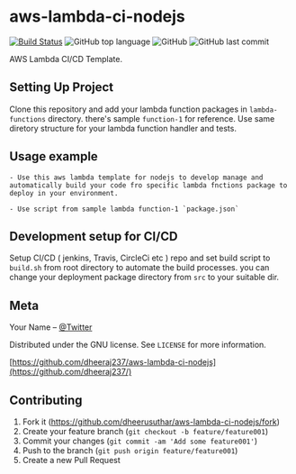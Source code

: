 # aws-lambda-ci-nodejs

[![Build Status](https://travis-ci.com/dheeraj237/aws-lambda-ci-nodejs.svg?branch=master)](https://travis-ci.com/dheeraj237/aws-lambda-ci-nodejs)
![GitHub top language](https://img.shields.io/github/languages/top/dheeraj237/aws-lambda-ci-nodejs)
![GitHub](https://img.shields.io/github/license/dheeraj237/aws-lambda-ci-nodejs)
![GitHub last commit](https://img.shields.io/github/last-commit/dheeraj237/aws-lambda-ci-nodejs)

AWS Lambda CI/CD Template.

## Setting Up Project

Clone this repository and add your lambda function packages in `lambda-functions` directory. there's sample `function-1` for reference.
Use same diretory structure for your lambda function handler and tests.


## Usage example

    - Use this aws lambda template for nodejs to develop manage and automatically build your code fro specific lambda fnctions package to deploy in your environment.

    - Use script from sample lambda function-1 `package.json`


## Development setup for CI/CD

Setup CI/CD ( jenkins, Travis, CircleCi etc ) repo and set build script to `build.sh` from root directory to automate the build processes. you can change your deployment package directory from `src` to your suitable dir.

## Meta

Your Name – [@Twitter](https://twitter.com/dheeru237)

Distributed under the GNU license. See ``LICENSE`` for more information.

[https://github.com/dheeraj237/aws-lambda-ci-nodejs](https://github.com/dheeraj237/)

## Contributing

1. Fork it (<https://github.com/dheerusuthar/aws-lambda-ci-nodejs/fork>)
2. Create your feature branch (`git checkout -b feature/feature001`)
3. Commit your changes (`git commit -am 'Add some feature001'`)
4. Push to the branch (`git push origin feature/feature001`)
5. Create a new Pull Request
